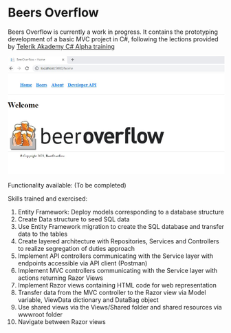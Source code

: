 # Beers Overflow

Beers Overflow is currently a work in progress.
It contains the prototyping development of a basic MVC project in C#, following the lections provided by [Telerik Akademy C# Alpha training](https://www.telerikacademy.com/alpha/csharp)

![Front Page](frontPage.jpg)

Functionality available:
(To be completed)


Skills trained and exercised:
1. Entity Framework: Deploy models corresponding to a database structure
2. Create Data structure to seed SQL data
3. Use Entity Framework migration to create the SQL database and transfer data to the tables
4. Create layered architecture with Repositories, Services and Controllers to realize segregation of duties approach
5. Implement API controllers communicating with the Service layer with endpoints accessible via API client (Postman)
6. Implement MVC controllers communicating with the Service layer with actions returning Razor Views
7. Implement Razor views containing HTML code for web representation
8. Transfer data from the MVC controller to the Razor view via Model variable, ViewData dictionary and DataBag object
9. Use shared views via the Views/Shared folder and shared resources via wwwroot folder
10. Navigate between Razor views
